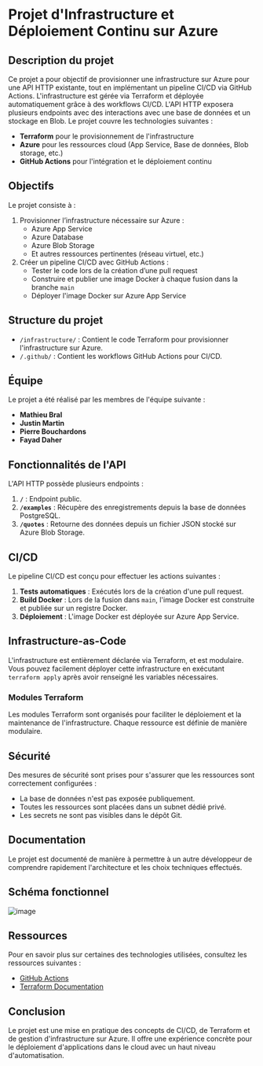 
# Projet d'Infrastructure et Déploiement Continu sur Azure

## Description du projet

Ce projet a pour objectif de provisionner une infrastructure sur Azure pour une API HTTP existante, tout en implémentant un pipeline CI/CD via GitHub Actions. L'infrastructure est gérée via Terraform et déployée automatiquement grâce à des workflows CI/CD. L'API HTTP exposera plusieurs endpoints avec des interactions avec une base de données et un stockage en Blob. Le projet couvre les technologies suivantes :

- **Terraform** pour le provisionnement de l'infrastructure
- **Azure** pour les ressources cloud (App Service, Base de données, Blob storage, etc.)
- **GitHub Actions** pour l'intégration et le déploiement continu

## Objectifs

Le projet consiste à :
1. Provisionner l’infrastructure nécessaire sur Azure :
    - Azure App Service
    - Azure Database
    - Azure Blob Storage
    - Et autres ressources pertinentes (réseau virtuel, etc.)
2. Créer un pipeline CI/CD avec GitHub Actions :
    - Tester le code lors de la création d’une pull request
    - Construire et publier une image Docker à chaque fusion dans la branche `main`
    - Déployer l'image Docker sur Azure App Service

## Structure du projet

- `/infrastructure/` : Contient le code Terraform pour provisionner l'infrastructure sur Azure.
- `/.github/` : Contient les workflows GitHub Actions pour CI/CD.

## Équipe

Le projet a été réalisé par les membres de l'équipe suivante :
- **Mathieu Bral**
- **Justin Martin**
- **Pierre Bouchardons**
- **Fayad Daher**

## Fonctionnalités de l'API

L'API HTTP possède plusieurs endpoints :
1. **`/`** : Endpoint public.
2. **`/examples`** : Récupère des enregistrements depuis la base de données PostgreSQL.
3. **`/quotes`** : Retourne des données depuis un fichier JSON stocké sur Azure Blob Storage.

## CI/CD

Le pipeline CI/CD est conçu pour effectuer les actions suivantes :
1. **Tests automatiques** : Exécutés lors de la création d'une pull request.
2. **Build Docker** : Lors de la fusion dans `main`, l'image Docker est construite et publiée sur un registre Docker.
3. **Déploiement** : L'image Docker est déployée sur Azure App Service.

## Infrastructure-as-Code

L'infrastructure est entièrement déclarée via Terraform, et est modulaire. Vous pouvez facilement déployer cette infrastructure en exécutant `terraform apply` après avoir renseigné les variables nécessaires.

### Modules Terraform
Les modules Terraform sont organisés pour faciliter le déploiement et la maintenance de l'infrastructure. Chaque ressource est définie de manière modulaire.

## Sécurité

Des mesures de sécurité sont prises pour s'assurer que les ressources sont correctement configurées :
- La base de données n'est pas exposée publiquement.
- Toutes les ressources sont placées dans un subnet dédié privé.
- Les secrets ne sont pas visibles dans le dépôt Git.

## Documentation

Le projet est documenté de manière à permettre à un autre développeur de comprendre rapidement l'architecture et les choix techniques effectués.

## Schéma fonctionnel 
![image](https://github.com/user-attachments/assets/35285d34-e489-40f6-a763-ff0a17987f57)


## Ressources

Pour en savoir plus sur certaines des technologies utilisées, consultez les ressources suivantes :
- [GitHub Actions](https://docs.github.com/en/actions)
- [Terraform Documentation](https://developer.hashicorp.com/terraform/docs)

## Conclusion

Le projet est une mise en pratique des concepts de CI/CD, de Terraform et de gestion d'infrastructure sur Azure. Il offre une expérience concrète pour le déploiement d'applications dans le cloud avec un haut niveau d'automatisation.

